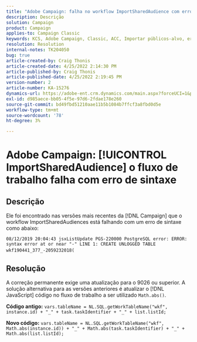 ```yaml
---
title: "Adobe Campaign: falha no workflow ImportSharedAudience com erro de sintaxe"
description: Descrição
solution: Campaign
product: Campaign
applies-to: Campaign Classic
keywords: KCS, Adobe Campaign, Classic, ACC, Importar públicos-alvo, erro de sintaxe
resolution: Resolution
internal-notes: TK204050
bug: true
article-created-by: Craig Thonis
article-created-date: 4/25/2022 2:14:30 PM
article-published-by: Craig Thonis
article-published-date: 4/25/2022 2:19:45 PM
version-number: 2
article-number: KA-15276
dynamics-url: https://adobe-ent.crm.dynamics.com/main.aspx?forceUCI=1&pagetype=entityrecord&etn=knowledgearticle&id=19d73c03-a2c4-ec11-a7b6-0022480a1ec2
exl-id: d985aece-bb05-4f5e-97d6-2fdae178e260
source-git-commit: bd49fbd51210aae11b5b1084b7ffcf3a8fbd0d5e
workflow-type: tm+mt
source-wordcount: '78'
ht-degree: 3%

---
```


# Adobe Campaign: [!UICONTROL ImportSharedAudience] o fluxo de trabalho falha com erro de sintaxe

## Descrição


Ele foi encontrado nas versões mais recentes da [!DNL Campaign] que o workflow ImportSharedAudiences está falhando com um erro de sintaxe como abaixo:

`08/12/2019 20:04:43 jsxListUpdate PGS-220000 PostgreSQL error: ERROR:  syntax error at or near "-" LINE 1: CREATE UNLOGGED TABLE wkf190441_377_-2059232018(    `                                        


## Resolução


A correção permanente exige uma atualização para o 9026 ou superior. A solução alternativa para as versões anteriores é atualizar o [!DNL JavaScript] código no fluxo de trabalho a ser utilizado `Math.abs()`.

<b>Código antigo:</b>
`vars.tableName = NL.SQL.getWorkTableName("wkf", instance.id) + "_" + task.taskIdentifier + "_" + list.listId;`

<b>Novo código:</b>
`vars.tableName = NL.SQL.getWorkTableName("wkf", Math.abs(instance.id)) + "_" + Math.abs(task.taskIdentifier) + "_" + Math.abs(list.listId);`
